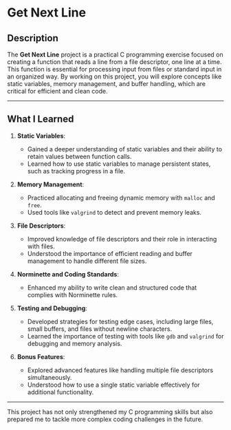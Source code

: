 # Get Next Line

## **Description**
The **Get Next Line** project is a practical C programming exercise focused on creating a function that reads a line from a file descriptor, one line at a time. This function is essential for processing input from files or standard input in an organized way. By working on this project, you will explore concepts like static variables, memory management, and buffer handling, which are critical for efficient and clean code.

---

## **What I Learned**
1. **Static Variables**:
   - Gained a deeper understanding of static variables and their ability to retain values between function calls.
   - Learned how to use static variables to manage persistent states, such as tracking progress in a file.

2. **Memory Management**:
   - Practiced allocating and freeing dynamic memory with `malloc` and `free`.
   - Used tools like `valgrind` to detect and prevent memory leaks.

3. **File Descriptors**:
   - Improved knowledge of file descriptors and their role in interacting with files.
   - Understood the importance of efficient reading and buffer management to handle different file sizes.

4. **Norminette and Coding Standards**:
   - Enhanced my ability to write clean and structured code that complies with Norminette rules.

5. **Testing and Debugging**:
   - Developed strategies for testing edge cases, including large files, small buffers, and files without newline characters.
   - Learned the importance of testing with tools like `gdb` and `valgrind` for debugging and memory analysis.

6. **Bonus Features**:
   - Explored advanced features like handling multiple file descriptors simultaneously.
   - Understood how to use a single static variable effectively for additional functionality.

---

This project has not only strengthened my C programming skills but also prepared me to tackle more complex coding challenges in the future.

